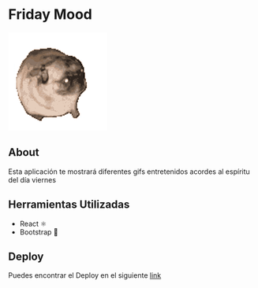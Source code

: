 # Friday Mood
![logo](./src/assets/img/dancing-dog.gif)


## About

Esta aplicación te mostrará diferentes gifs entretenidos acordes al espíritu del día viernes

## Herramientas Utilizadas

- React ⚛️
- Bootstrap 🎨

## Deploy

Puedes encontrar el Deploy en el siguiente [link](https://friday-mood.netlify.app/)